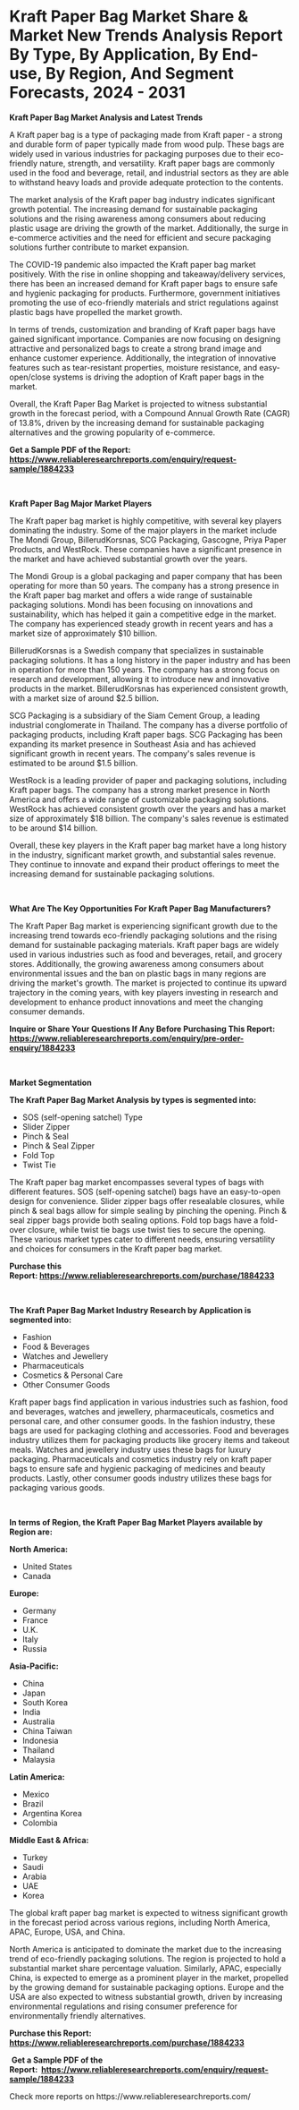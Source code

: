 <p><h1>Kraft Paper Bag Market Share & Market New Trends Analysis Report By Type, By Application, By End-use, By Region, And Segment Forecasts, 2024 - 2031</h1></p><p><strong>Kraft Paper Bag Market Analysis and Latest Trends</strong></p>
<p><p>A Kraft paper bag is a type of packaging made from Kraft paper - a strong and durable form of paper typically made from wood pulp. These bags are widely used in various industries for packaging purposes due to their eco-friendly nature, strength, and versatility. Kraft paper bags are commonly used in the food and beverage, retail, and industrial sectors as they are able to withstand heavy loads and provide adequate protection to the contents.</p><p>The market analysis of the Kraft paper bag industry indicates significant growth potential. The increasing demand for sustainable packaging solutions and the rising awareness among consumers about reducing plastic usage are driving the growth of the market. Additionally, the surge in e-commerce activities and the need for efficient and secure packaging solutions further contribute to market expansion.</p><p>The COVID-19 pandemic also impacted the Kraft paper bag market positively. With the rise in online shopping and takeaway/delivery services, there has been an increased demand for Kraft paper bags to ensure safe and hygienic packaging for products. Furthermore, government initiatives promoting the use of eco-friendly materials and strict regulations against plastic bags have propelled the market growth.</p><p>In terms of trends, customization and branding of Kraft paper bags have gained significant importance. Companies are now focusing on designing attractive and personalized bags to create a strong brand image and enhance customer experience. Additionally, the integration of innovative features such as tear-resistant properties, moisture resistance, and easy-open/close systems is driving the adoption of Kraft paper bags in the market.</p><p>Overall, the Kraft Paper Bag Market is projected to witness substantial growth in the forecast period, with a Compound Annual Growth Rate (CAGR) of 13.8%, driven by the increasing demand for sustainable packaging alternatives and the growing popularity of e-commerce.</p></p>
<p><strong>Get a Sample PDF of the Report:&nbsp; <a href="https://www.reliableresearchreports.com/enquiry/request-sample/1884233">https://www.reliableresearchreports.com/enquiry/request-sample/1884233</a></strong></p>
<p>&nbsp;</p>
<p><strong>Kraft Paper Bag Major Market Players</strong></p>
<p><p>The Kraft paper bag market is highly competitive, with several key players dominating the industry. Some of the major players in the market include The Mondi Group, BillerudKorsnas, SCG Packaging, Gascogne, Priya Paper Products, and WestRock. These companies have a significant presence in the market and have achieved substantial growth over the years.</p><p>The Mondi Group is a global packaging and paper company that has been operating for more than 50 years. The company has a strong presence in the Kraft paper bag market and offers a wide range of sustainable packaging solutions. Mondi has been focusing on innovations and sustainability, which has helped it gain a competitive edge in the market. The company has experienced steady growth in recent years and has a market size of approximately $10 billion.</p><p>BillerudKorsnas is a Swedish company that specializes in sustainable packaging solutions. It has a long history in the paper industry and has been in operation for more than 150 years. The company has a strong focus on research and development, allowing it to introduce new and innovative products in the market. BillerudKorsnas has experienced consistent growth, with a market size of around $2.5 billion.</p><p>SCG Packaging is a subsidiary of the Siam Cement Group, a leading industrial conglomerate in Thailand. The company has a diverse portfolio of packaging products, including Kraft paper bags. SCG Packaging has been expanding its market presence in Southeast Asia and has achieved significant growth in recent years. The company's sales revenue is estimated to be around $1.5 billion.</p><p>WestRock is a leading provider of paper and packaging solutions, including Kraft paper bags. The company has a strong market presence in North America and offers a wide range of customizable packaging solutions. WestRock has achieved consistent growth over the years and has a market size of approximately $18 billion. The company's sales revenue is estimated to be around $14 billion.</p><p>Overall, these key players in the Kraft paper bag market have a long history in the industry, significant market growth, and substantial sales revenue. They continue to innovate and expand their product offerings to meet the increasing demand for sustainable packaging solutions.</p></p>
<p>&nbsp;</p>
<p><strong>What Are The Key Opportunities For Kraft Paper Bag Manufacturers?</strong></p>
<p><p>The Kraft Paper Bag market is experiencing significant growth due to the increasing trend towards eco-friendly packaging solutions and the rising demand for sustainable packaging materials. Kraft paper bags are widely used in various industries such as food and beverages, retail, and grocery stores. Additionally, the growing awareness among consumers about environmental issues and the ban on plastic bags in many regions are driving the market's growth. The market is projected to continue its upward trajectory in the coming years, with key players investing in research and development to enhance product innovations and meet the changing consumer demands.</p></p>
<p><strong>Inquire or Share Your Questions If Any Before Purchasing This Report: <a href="https://www.reliableresearchreports.com/enquiry/pre-order-enquiry/1884233">https://www.reliableresearchreports.com/enquiry/pre-order-enquiry/1884233</a></strong></p>
<p>&nbsp;</p>
<p><strong>Market Segmentation</strong></p>
<p><strong>The Kraft Paper Bag Market Analysis by types is segmented into:</strong></p>
<p><ul><li>SOS (self-opening satchel) Type</li><li>Slider Zipper</li><li>Pinch & Seal</li><li>Pinch & Seal Zipper</li><li>Fold Top</li><li>Twist Tie</li></ul></p>
<p><p>The Kraft paper bag market encompasses several types of bags with different features. SOS (self-opening satchel) bags have an easy-to-open design for convenience. Slider zipper bags offer resealable closures, while pinch & seal bags allow for simple sealing by pinching the opening. Pinch & seal zipper bags provide both sealing options. Fold top bags have a fold-over closure, while twist tie bags use twist ties to secure the opening. These various market types cater to different needs, ensuring versatility and choices for consumers in the Kraft paper bag market.</p></p>
<p><strong>Purchase this Report:&nbsp;<a href="https://www.reliableresearchreports.com/purchase/1884233">https://www.reliableresearchreports.com/purchase/1884233</a></strong></p>
<p>&nbsp;</p>
<p><strong>The Kraft Paper Bag Market Industry Research by Application is segmented into:</strong></p>
<p><ul><li>Fashion</li><li>Food & Beverages</li><li>Watches and Jewellery</li><li>Pharmaceuticals</li><li>Cosmetics & Personal Care</li><li>Other Consumer Goods</li></ul></p>
<p><p>Kraft paper bags find application in various industries such as fashion, food and beverages, watches and jewellery, pharmaceuticals, cosmetics and personal care, and other consumer goods. In the fashion industry, these bags are used for packaging clothing and accessories. Food and beverages industry utilizes them for packaging products like grocery items and takeout meals. Watches and jewellery industry uses these bags for luxury packaging. Pharmaceuticals and cosmetics industry rely on kraft paper bags to ensure safe and hygienic packaging of medicines and beauty products. Lastly, other consumer goods industry utilizes these bags for packaging various goods.</p></p>
<p>&nbsp;</p>
<p><strong>In terms of Region, the Kraft Paper Bag Market Players available by Region are:</strong></p>
<p>
    <p> <strong> North America: </strong>
        <ul>
            <li>United States</li>
            <li>Canada</li>
        </ul>
        </p> 
    <p> <strong> Europe: </strong>
        <ul>
            <li>Germany</li>
            <li>France</li>
            <li>U.K.</li>
            <li>Italy</li>
            <li>Russia</li>
        </ul>
        </p> 
    <p> <strong> Asia-Pacific: </strong>
        <ul>
            <li>China</li>
            <li>Japan</li>
            <li>South Korea</li>
            <li>India</li>
            <li>Australia</li>
            <li>China Taiwan</li>
            <li>Indonesia</li>
            <li>Thailand</li>
            <li>Malaysia</li>
        </ul>
        </p> 
    <p> <strong> Latin America: </strong>
        <ul>
            <li>Mexico</li>
            <li>Brazil</li>
            <li>Argentina Korea</li>
            <li>Colombia</li>
        </ul>
        </p> 
    <p> <strong> Middle East & Africa: </strong>
        <ul>
            <li>Turkey</li>
            <li>Saudi</li>
            <li>Arabia</li>
            <li>UAE</li>
            <li>Korea</li>
        </ul>
    </p>
    </p>
<p><p>The global kraft paper bag market is expected to witness significant growth in the forecast period across various regions, including North America, APAC, Europe, USA, and China. </p><p>North America is anticipated to dominate the market due to the increasing trend of eco-friendly packaging solutions. The region is projected to hold a substantial market share percentage valuation. Similarly, APAC, especially China, is expected to emerge as a prominent player in the market, propelled by the growing demand for sustainable packaging options. Europe and the USA are also expected to witness substantial growth, driven by increasing environmental regulations and rising consumer preference for environmentally friendly alternatives.</p></p>
<p><strong>Purchase this Report: <a href="https://www.reliableresearchreports.com/purchase/1884233">https://www.reliableresearchreports.com/purchase/1884233</a></strong></p>
<p>&nbsp;<strong>Get a Sample PDF of the Report:&nbsp;&nbsp;<a href="https://www.reliableresearchreports.com/enquiry/request-sample/1884233">https://www.reliableresearchreports.com/enquiry/request-sample/1884233</a></strong></p>
<p><strong></strong></p>
<p>Check more reports on https://www.reliableresearchreports.com/</p>